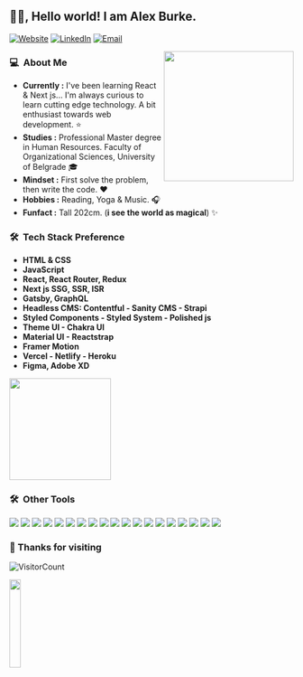 ## 👋🏽, Hello world! I am Alex Burke.
<p align="left">
<a href="https://www.yoursite.vercel.app" target="_blank"><img alt="Website" src="https://img.shields.io/badge/Website-www.yoursite.vercel.app-orange?style=flat&logo=google-chrome"></a>
<a href="https://www.linkedin.com/in/yourlinkedin/" target="_blank"><img alt="LinkedIn" src="https://img.shields.io/badge/LinkedIn-@yourlinkedin-orange?style=flat&logo=linkedin"></a>
<a href="mailto:yourmail@gmail.com"><img alt="Email" src="https://img.shields.io/badge/Email-yourmail@gmail.com-orange?style=flat&logo=gmail"></a>
</p>

<img align='right' src="https://media.giphy.com/media/M9gbBd9nbDrOTu1Mqx/giphy.gif" width="230">

### 💻 &nbsp;About Me 

-  **Currently :** I've been learning React & Next js... I'm always curious to learn cutting edge technology. A bit enthusiast towards web development. :star:  
-  **Studies :** Professional Master degree in Human Resources. Faculty of Organizational Sciences, University of Belgrade 🎓
-  **Mindset :** First solve the problem, then write the code. :heart: 
-  **Hobbies :** Reading, Yoga & Music. :headphones:
-  **Funfact :** Tall 202cm. (**i see the world as magical**) :sparkles: 

### 🛠 &nbsp;Tech Stack Preference

- **HTML & CSS**
- **JavaScript**
- **React, React Router, Redux**
- **Next js SSG, SSR, ISR**
- **Gatsby, GraphQL**
- **Headless CMS: Contentful - Sanity CMS - Strapi**
- **Styled Components - Styled System - Polished js**
- **Theme UI - Chakra UI**
- **Material UI - Reactstrap**
- **Framer Motion**
- **Vercel - Netlify - Heroku**
- **Figma, Adobe XD**

<!-- <p>
<img src="https://komarev.com/ghpvc/?username=manitu85&color=orange" alt="manitu85" />
<img src="https://img.shields.io/github/followers/manitu85?label=Follow" style=" float:left, margin-left:10px" />
</p> -->

<!-- 
<a href="https://github.com/AVS1508">
  <img height="180em" src="https://github-readme-stats.vercel.app/api?username=manitu85&show_icons=true&title_color=fff&icon_color=79ff97&text_color=9f9f9f&bg_color=21262d" />
</a> -->

<a href="https://github.com/AVS1508">
  <img height="180em" src="https://github-readme-stats.vercel.app/api?username=manitu85&show_icons=true&title_color=03fc90&icon_color=03fc90&text_color=03fc90&bg_color=002b19" />
</a>

### 🛠 &nbsp;Other Tools

<p align="left" />
<img src = "https://img.shields.io/badge/-HTML5-E34F26?style=flat&logo=html5&logoColor=white"> <img src = "https://img.shields.io/badge/-CSS3-1572B6?style=flat&logo=css3&logoColor=white">
<img src="https://img.shields.io/badge/-Bootstrap-563D7C?style=flat&logo=bootstrap&logoColor=white">
<img src="https://img.shields.io/badge/-JavaScript-eed718?style=flat&logo=javascript&logoColor=ffffff">
<img src="https://img.shields.io/badge/-Sass-cc6699?style=flat&logo=sass&logoColor=ffffff">
<img src="https://img.shields.io/badge/-React-000000?style=flat&logo=react&logoColor=00c8ff">
<img src="https://img.shields.io/badge/-GraphQL-e535ab?style=flat&logo=graphql&logoColor=FFFFFF">
<img src="https://img.shields.io/badge/-Express.js-787878?style=flat">
<img src="https://img.shields.io/badge/-Node.js-3C873A?style=flat&logo=Node.js&logoColor=white">
<img src="https://img.shields.io/badge/-Firebase-FFA611?style=flat&logo=firebase&logoColor=FFFFFF">
<img src="https://img.shields.io/badge/-Progressive Web Apps-5A0FC8?style=flat">
<img src="https://img.shields.io/badge/-Markdown-333333?style=flat&logo=markdown">
<img src="http://img.shields.io/badge/-Git-F1502F?style=flat&logo=git&logoColor=FFFFFF">
<img src="http://img.shields.io/badge/-Github-000000?style=flat&logo=github&logoColor=FFFFFF">
<img src="https://img.shields.io/badge/-GitLab-FCA121?style=flat&logo=gitlab&logoColor=FFFFFF">
<img src="http://img.shields.io/badge/-VS%20Code-007ACC?style=flat&logo=visual%20studio%20code&logoColor=white">
<img src="http://img.shields.io/badge/-Heroku-430098?style=flat&logo=heroku&logoColor=white">
<img src="http://img.shields.io/badge/-Vercel-black?style=flat&logo=vercel&logoColor=white">
<img src="https://img.shields.io/badge/-Linux-333333?style=flat&logo=Linux&logoColor=FCC624">

</p>

### 💖 Thanks for visiting 
![VisitorCount](https://profile-counter.glitch.me/manitu85/count.svg)

<img align='center' src="https://media.giphy.com/media/jpVnC65DmYeyRL4LHS/giphy.gif" width="20%">













